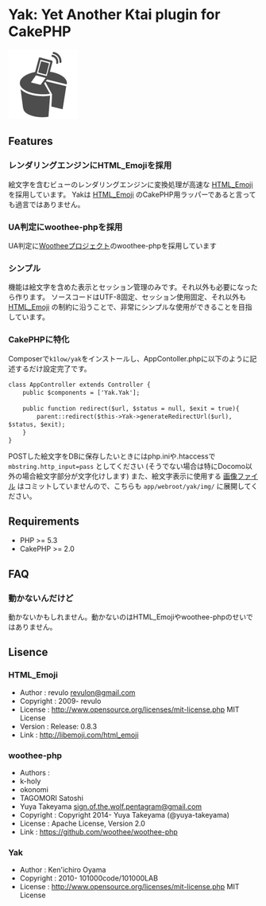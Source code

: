 # Yak: Yet Another Ktai plugin for CakePHP

![image](yak.png)

## Features

### レンダリングエンジンにHTML_Emojiを採用

絵文字を含むビューのレンダリングエンジンに変換処理が高速な [HTML_Emoji](http://libemoji.com/) を採用しています。
Yakは [HTML_Emoji](http://libemoji.com/) のCakePHP用ラッパーであると言っても過言ではありません。

### UA判定にwoothee-phpを採用

UA判定に[Wootheeプロジェクト](https://woothee.github.io/)のwoothee-phpを採用しています

### シンプル

機能は絵文字を含めた表示とセッション管理のみです。それ以外も必要になったら作ります。
ソースコードはUTF-8固定、セッション使用固定、それ以外も [HTML_Emoji](http://libemoji.com/) の制約に沿うことで、非常にシンプルな使用ができることを目指しています。

### CakePHPに特化

Composerで`k1low/yak`をインストールし、AppContoller.phpに以下のように記述するだけ設定完了です。

```
class AppController extends Controller {
    public $components = ['Yak.Yak'];

    public function redirect($url, $status = null, $exit = true){
        parent::redirect($this->Yak->generateRedirectUrl($url), $status, $exit);
    }
}
```

POSTした絵文字をDBに保存したいときにはphp.iniや.htaccessで `mbstring.http_input=pass` としてください (そうでない場合は特にDocomo以外の場合絵文字部分が文字化けします)
また、絵文字表示に使用する [画像ファイル](http://libemoji.com/download) はコミットしていませんので、こちらも `app/webroot/yak/img/` に展開してください。

## Requirements

* PHP >= 5.3
* CakePHP >= 2.0

## FAQ

### 動かないんだけど

動かないかもしれません。動かないのはHTML_Emojiやwoothee-phpのせいではありません。

## Lisence

### HTML_Emoji

- Author : revulo <revulon@gmail.com>
- Copyright : 2009- revulo
- License : http://www.opensource.org/licenses/mit-license.php  MIT License
- Version : Release: 0.8.3
- Link : http://libemoji.com/html_emoji

### woothee-php

- Authors :
 - k-holy
 - okonomi
 - TAGOMORI Satoshi
 - Yuya Takeyama sign.of.the.wolf.pentagram@gmail.com
- Copyright : Copyright 2014- Yuya Takeyama (@yuya-takeyama)
- License : Apache License, Version 2.0
- Link : https://github.com/woothee/woothee-php

### Yak

- Author : Ken'ichiro Oyama
- Copyright : 2010- 101000code/101000LAB
- License : http://www.opensource.org/licenses/mit-license.php  MIT License
